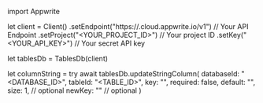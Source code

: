 import Appwrite

let client = Client()
    .setEndpoint("https://<REGION>.cloud.appwrite.io/v1") // Your API Endpoint
    .setProject("<YOUR_PROJECT_ID>") // Your project ID
    .setKey("<YOUR_API_KEY>") // Your secret API key

let tablesDb = TablesDb(client)

let columnString = try await tablesDb.updateStringColumn(
    databaseId: "<DATABASE_ID>",
    tableId: "<TABLE_ID>",
    key: "",
    required: false,
    default: "<DEFAULT>",
    size: 1, // optional
    newKey: "" // optional
)

